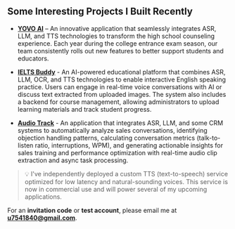 ## Some Interesting Projects I Built Recently

* **[YOVO AI](https://yovo.ai/main)** – An innovative application that seamlessly integrates ASR, LLM, and TTS technologies to transform the high school counseling experience. Each year during the college entrance exam season, our team consistently rolls out new features to better support students and educators.

* **[IELTS Buddy](https://www.remeielts.cn/)** - An AI-powered educational platform that combines ASR, LLM, OCR, and TTS technologies to enable interactive English speaking practice. Users can engage in real-time voice conversations with AI or discuss text extracted from uploaded images. The system also includes a backend for course management, allowing administrators to upload learning materials and track student progress.

* **[Audio Track](https://www.audiotrack.ai/)** - An application that integrates ASR, LLM, and some CRM systems to automatically analyze sales conversations, identifying objection handling patterns, calculating conversation metrics (talk-to-listen ratio, interruptions, WPM), and generating actionable insights for sales training and performance optimization with real-time audio clip extraction and async task processing.

> 💡 I've independently deployed a custom TTS (text-to-speech) service optimized for low latency and natural-sounding voices. This service is now in commercial use and will power several of my upcoming applications.

For an **invitation code** or **test account**, please email me at **[u7541840@gmail.com](mailto:u7541840@gmail.com)**.
